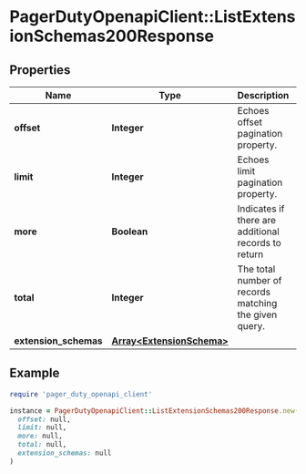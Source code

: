 # PagerDutyOpenapiClient::ListExtensionSchemas200Response

## Properties

| Name | Type | Description | Notes |
| ---- | ---- | ----------- | ----- |
| **offset** | **Integer** | Echoes offset pagination property. | [optional][readonly] |
| **limit** | **Integer** | Echoes limit pagination property. | [optional][readonly] |
| **more** | **Boolean** | Indicates if there are additional records to return | [optional][readonly] |
| **total** | **Integer** | The total number of records matching the given query. | [optional][readonly] |
| **extension_schemas** | [**Array&lt;ExtensionSchema&gt;**](ExtensionSchema.md) |  |  |

## Example

```ruby
require 'pager_duty_openapi_client'

instance = PagerDutyOpenapiClient::ListExtensionSchemas200Response.new(
  offset: null,
  limit: null,
  more: null,
  total: null,
  extension_schemas: null
)
```

